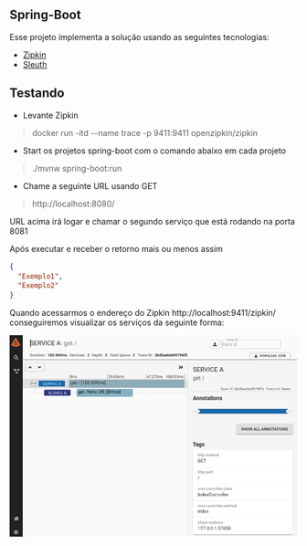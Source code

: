 ## Spring-Boot

Esse projeto implementa a solução usando as seguintes tecnologias:

- [Zipkin](https://zipkin.io/)
- [Sleuth](https://spring.io/projects/spring-cloud-sleuth)

## Testando

- Levante Zipkin

> docker run -itd --name trace -p 9411:9411 openzipkin/zipkin

- Start os projetos spring-boot com o comando abaixo em cada projeto

> ./mvnw spring-boot:run

- Chame a seguinte URL usando GET

> http://localhost:8080/

URL acima irá logar e chamar o segundo serviço que está rodando na porta 8081

Após executar e receber o retorno mais ou menos assim

```json
{
  "Exemplo1",
  "Exemplo2"
}
```

Quando acessarmos o endereço do Zipkin http://localhost:9411/zipkin/ conseguiremos visualizar os serviços da seguinte forma:

![](zipkin.png)